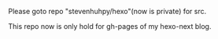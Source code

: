 Please goto repo "stevenhuhpy/hexo"(now is private) for src.

This repo now is only hold for gh-pages of my hexo-next blog.
